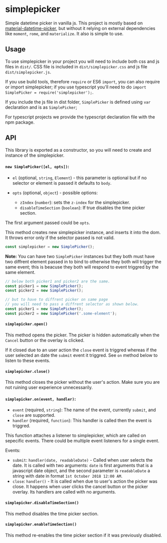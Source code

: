 # simplepicker

Simple datetime picker in vanilla js.
This project is mostly based on [material-datetime-picker](https://github.com/ripjar/material-datetime-picker), but
without it relying on external dependencies like `moment`,
`rome`, and `materialize`. It also is simple to use.

## Usage

To use simplepicker in your project you will need to include
both css and js files in `dist/`. CSS file is included in
`dist/simplepicker.css` and js file `dist/simplepicker.js`.

If you use build tools, therefore `require` or ES6 `import`, you can also
require or import simplepicker; if you use typescript you'll need to do
`import SimplePicker = require('simplepicker');`.

If you include the js file in dist folder, `SimplePicker` is defined using
`var` declaration and is as `SimplePicker`;

For typescript projects we provide the typescript declaration file
with the npm package.


## API

This library is exported as a constructor, so you will need to create
and instance of the simplepicker.

#### `new SimplePicker([el, opts])`:
  * `el` (optional, `string`, `Element`) - this parameter is optional
  but if no selector or element is passed it defaults to `body`.

  * `opts` (optional, `object`) - possible options:
    - `zIndex` (`number`): sets the `z-index` for the simplepicker.
    - `disableTimeSection` (`boolean`): If true disables the time picker section.

The first argument passed could be `opts`.

This method creates new simplepicker instance, and inserts it into the dom.
It throws error only if the selector passed is not valid.
```javascript
const simplepicker = new SimplePicker();
```

**Note:** You can have two `SimplePicker` instances but they both must have
two diffrent element passed in to bind to otherwise they both will trigger the same
event; this is beacuse they both will respond to event triggred by the same element.

```javascript
// below both picker1 and picker2 are the same.
const picker1 = new SimplePicker();
const picker2 = new SimplePicker();

// but to have to diffrent picker on same page
// you will need to pass a diffrent selector as shown below.
const picker1 = new SimplePicker();
const picker2 = new SimplePicker('.some-element');
```

#### `simplepicker.open()`

This method opens the picker. The picker is hidden automatically
when the `Cancel` button or the overlay is clicked.

If it closed due to an user action the `close` event is triggred whereas
if the user selected an date the `submit` event it triggred. See `on` method
below to listen to these events.

#### `simplepicker.close()`

This method closes the picker without the user's action.
Make sure you are not ruining user experience unnecessarily.

#### `simplepicker.on(event, handler)`:
  - `event` (required, `string`): The name of the event, currently
    `submit`, and `close` are supported.
  - `handler` (required, `function`): This handler is called then
    the event is triggred.

This function attaches a listener to simplepicker, which are called on sepecific events.
There could be multiple event listeners for a single event.

Events:
  - `submit`: `handler(date, readableDate)` - Called
    when user selects the date. It is called with two arguments:
    `date` is first arguments that is a javascript date object, and
    the second parameter is `readableDate` a string with date in format
    `1st October 2018 12:00 AM`.
  - `close`: `handler()` - It is called when due to user's action the
    picker was close. It happens when user clicks the cancel button
    or the picker overlay. Its handlers are called with no arguments.

#### `simplepicker.disableTimeSection()`

This method disables the time picker section.

#### `simplepicker.enableTimeSection()`

This method re-enables the time picker section if it was previously disabled.
